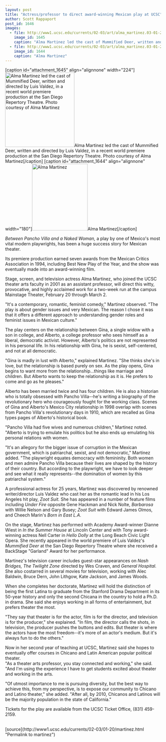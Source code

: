 ```yaml
---
layout: post
title: "Actress/professor to direct award-winning Mexican play at UCSC"
author: Scott Rappaport
post_id: 1646
images:
  - file: http://www1.ucsc.edu/currents/02-03/art/alma_martinez.03-01-20.224.jpg
    image_id: 1645
    caption: "Alma Martinez led the cast of Mummified Deer, written and directed by Luis Valdez, in a recent world premiere production at the San Diego Repertory Theatre. Photo courtesy of Alma Martinez"
  - file: http://www1.ucsc.edu/currents/02-03/art/alma_martinez.03-01-20.180.jpg
    image_id: 1644
    caption: "Alma Martinez"
---
```


[caption id="attachment_1645" align="alignnone" width="224"]<a href="http://localhost/mysite/wp-content/uploads/2003/01/alma_martinez.03-01-20.224.jpg"><img class="size-full wp-image-1645" src="http://localhost/mysite/wp-content/uploads/2003/01/alma_martinez.03-01-20.224.jpg" alt="Alma Martinez led the cast of Mummified Deer, written and directed by Luis Valdez, in a recent world premiere production at the San Diego Repertory Theatre. Photo courtesy of Alma Martinez" width="224" height="240" /></a>Alma Martinez led the cast of Mummified Deer, written and directed by Luis Valdez, in a recent world premiere production at the San Diego Repertory Theatre. Photo courtesy of Alma Martinez[/caption]
[caption id="attachment_1644" align="alignnone" width="180"]<a href="http://localhost/mysite/wp-content/uploads/2003/01/alma_martinez.03-01-20.180.jpg"><img class="size-full wp-image-1644" src="http://localhost/mysite/wp-content/uploads/2003/01/alma_martinez.03-01-20.180.jpg" alt="Alma Martinez" width="180" height="215" /></a>Alma Martinez[/caption]
<p>
  <i>Between Pancho Villa and a Naked Woman,</i> a play by one of Mexico's most vital modern playwrights, has been a huge success story for Mexican theater.
</p>
<p>
  Its premiere production earned seven awards from the Mexican Critics Association in 1994, including Best New Play of the Year, and the show was eventually made into an award-winning film.<br>
</p>
<p>
  Stage, screen, and television actress Alma Martinez, who joined the UCSC theater arts faculty in 2001 as an assistant professor, will direct this witty, provocative, and highly acclaimed work for a two-week run at the campus Mainstage Theater, February 20 through March 2.<br>
</p>
<p>
  "It's a contemporary, romantic, feminist comedy," Martinez observed. "The play is about gender issues and very Mexican. The reason I chose it was that it offers a different approach to understanding gender roles and feminist issues in Mexican culture."<br>
</p>
<p>
  The play centers on the relationship between Gina, a single widow with a son in college, and Alberto, a college professor who sees himself as a liberal, democratic activist. However, Alberto's politics are not represented in his personal life. In his relationship with Gina, he is sexist, self-centered, and not at all democratic.<br>
</p>
<p>
  "Gina is madly in lust with Alberto," explained Martinez. "She thinks she's in love, but the relationship is based purely on sex. As the play opens, Gina begins to want more from the relationship...things like marriage and children. But Alberto wants to keep the relationship as it is. He prefers to come and go as he pleases."<br>
</p>
<p>
  Alberto has been married twice and has four children. He is also a historian who is totally obsessed with Pancho Villa--he's writing a biography of the revolutionary hero who courageously fought for the working class. Scenes of Gina and Alberto's Mexico City relationship in 1998 overlap with scenes from Pancho Villa's revolutionary days in 1910, which are recalled as Gina types pages of Alberto's historical book.<br>
</p>
<p>
  "Pancho Villa had five wives and numerous children," Martinez noted. "Alberto is trying to emulate his politics but he also ends up emulating his personal relations with women.<br>
</p>
<p>
  "It's an allegory for the bigger issue of corruption in the Mexican government, which is patriarchal, sexist, and not democratic," Martinez added. "The playwright equates democracy with femininity. Both women and men admire Pancho Villa because their lives are shaped by the history of their country. But according to the playwright, we have to look deeper and see what it really represents--the domination of women by this patriarchal system."<br>
</p>
<p>
  A professional actress for 25 years, Martinez was discovered by renowned writer/director Luis Valdez who cast her as the romantic lead in his Los Angeles hit play, <i>Zoot Suit.</i> She has appeared in a number of feature films including <i>Under Fire</i> opposite Gene Hackman and Nick Nolte, <i>Barbarosa</i> with Willie Nelson and Gary Busey; <i>Zoot Suit</i> with Edward James Olmos, and Cheech Marin's <i>Born in East L.A.</i><br>
</p>
<p>
  On the stage, Martinez has performed with Academy Award-winner Dianne Wiest in <i>In the Summer House</i> at Lincoln Center and with Tony award-winning actress Nell Carter in <i>Hello Dolly</i> at the Long Beach Civic Light Opera. She recently appeared in the world premiere of Luis Valdez's <i>Mummified Deer</i> at the San Diego Repertory Theatre where she received a BackStage "Garland" Award for her performance.<br>
</p>
<p>
  Martinez's television career includes guest-star appearances on <i>Nash Bridges,</i> <i>The Twilight Zone</i> directed by Wes Craven, and <i>General Hospital.</i> She also costarred in several movies for television, working with Alec Baldwin, Bruce Dern, John Lithgow, Kate Jackson, and James Woods.<br>
</p>
<p>
  When she completes her doctorate, Martinez will hold the distinction of being the first Latina to graduate from the Stanford Drama Department in its 50-year history and only the second Chicana in the country to hold a Ph.D. in drama. She said she enjoys working in all forms of entertainment, but prefers theater the most.<br>
</p>
<p>
  "They say that theater is for the actor, film is for the director, and television is for the producer," she explained. "In film, the director calls the shots, in television, the producer pushes the buttons and edits. But theater is where the actors have the most freedom--it's more of an actor's medium. But it's always fun to do the others."<br>
</p>
<p>
  Now in her second year of teaching at UCSC, Martinez said she hopes to eventually offer courses in Chicano and Latin American popular political theater.<br>
  "As a theater arts professor, you stay connected and working," she said. "And I'm using the experience I have to get students excited about theater and working in the arts.<br>
</p>
<p>
  "Of utmost importance to me is pursuing diversity, but the best way to achieve this, from my perspective, is to expose our community to Chicano and Latino theater," she added. "After all, by 2010, Chicanos and Latinos will be the majority population in the state of California."<br>
</p>
<p>
  Tickets for the play are available from the UCSC Ticket Office, (831) 459-2159.<br>
  <br>
</p>
[source](http://www1.ucsc.edu/currents/02-03/01-20/martinez.html "Permalink to martinez")
